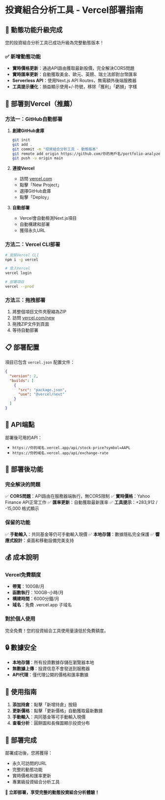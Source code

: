 # 投資組合分析工具 - Vercel部署指南

## 🎯 動態功能升級完成

您的投資組合分析工具已成功升級為完整動態版本！

### ✅ 新增動態功能
- **實時價格更新**：通過API路由獲取最新股價，完全解決CORS問題
- **實時匯率更新**：自動獲取美金、歐元、英鎊、瑞士法郎對台幣匯率
- **Serverless API**：使用Next.js API Routes，無需額外後端服務器
- **工具提示優化**：損益顯示使用+/-符號，移除「獲利」「虧損」字樣

## 🚀 部署到Vercel（推薦）

### 方法一：GitHub自動部署
1. **創建GitHub倉庫**
   ```bash
   git init
   git add .
   git commit -m "投資組合分析工具 - 動態版本"
   git remote add origin https://github.com/你的用戶名/portfolio-analyzer.git
   git push -u origin main
   ```

2. **連接Vercel**
   - 訪問 [vercel.com](https://vercel.com)
   - 點擊「New Project」
   - 選擇GitHub倉庫
   - 點擊「Deploy」

3. **自動部署**
   - Vercel會自動檢測Next.js項目
   - 自動構建和部署
   - 獲得永久URL

### 方法二：Vercel CLI部署
```bash
# 安裝Vercel CLI
npm i -g vercel

# 登入Vercel
vercel login

# 部署項目
vercel --prod
```

### 方法三：拖拽部署
1. 將整個項目文件夾壓縮為ZIP
2. 訪問 [vercel.com/new](https://vercel.com/new)
3. 拖拽ZIP文件到頁面
4. 等待自動部署

## 📋 部署配置

項目已包含 `vercel.json` 配置文件：
```json
{
  "version": 2,
  "builds": [
    {
      "src": "package.json",
      "use": "@vercel/next"
    }
  ]
}
```

## 🔧 API端點

部署後可用的API：
- `https://你的域名.vercel.app/api/stock-price?symbol=AAPL`
- `https://你的域名.vercel.app/api/exchange-rate`

## 🎯 部署後功能

### 完全解決的問題
✅ **CORS問題**：API路由在服務器端執行，無CORS限制
✅ **實時價格**：Yahoo Finance API正常工作
✅ **匯率更新**：自動獲取最新匯率
✅ **工具提示**：+283,912 / -15,000 格式顯示

### 保留的功能
✅ **手動輸入**：共同基金等仍可手動輸入現價
✅ **本地存儲**：數據隱私完全保護
✅ **響應式設計**：桌面和移動設備完美支持

## 💰 成本說明

### Vercel免費額度
- **帶寬**：100GB/月
- **函數執行**：100GB-小時/月
- **構建時間**：6000分鐘/月
- **域名**：免費 .vercel.app 子域名

### 對於個人使用
完全免費！您的投資組合工具使用量遠低於免費額度。

## 🔒 數據安全

- **本地存儲**：所有投資數據存儲在瀏覽器本地
- **無數據上傳**：投資信息不會發送到服務器
- **API代理**：僅代理公開的價格和匯率數據

## 📱 使用指南

1. **添加持倉**：點擊「新增持倉」按鈕
2. **更新價格**：點擊「更新價格」自動獲取最新數據
3. **手動輸入**：共同基金等可手動輸入現價
4. **查看分析**：圓餅圖和長條圖顯示投資分布

## 🎉 部署完成

部署成功後，您將獲得：
- 永久可訪問的URL
- 完整的動態功能
- 實時價格和匯率更新
- 專業級投資組合分析工具

**🚀 立即部署，享受完整的動態投資組合分析體驗！**

